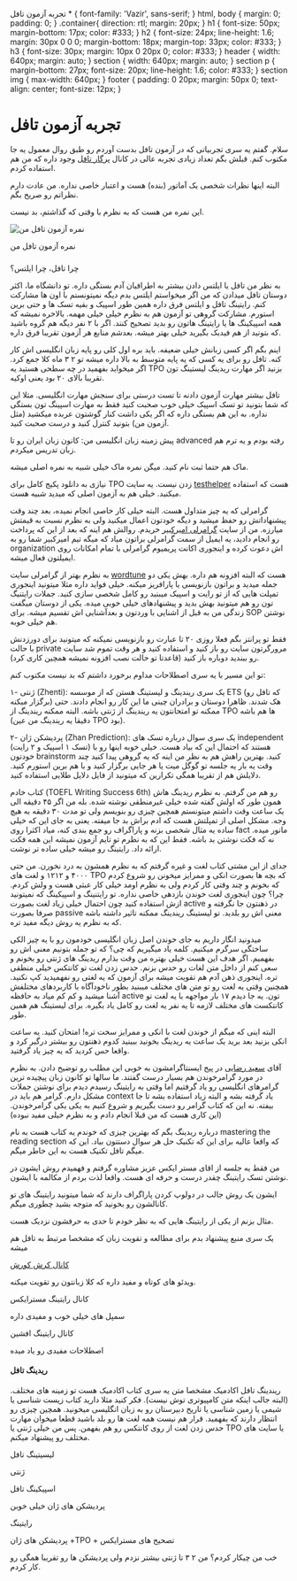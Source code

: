  تجربه آزمون تافل  \* { font-family: 'Vazir', sans-serif; } html, body { margin: 0; padding: 0; } .container{ direction: rtl; margin: 20px; } h1 { font-size: 50px; margin-bottom: 17px; color: #333; } h2 { font-size: 24px; line-height: 1.6; margin: 30px 0 0 0; margin-bottom: 18px; margin-top: 33px; color: #333; } h3 { font-size: 30px; margin: 10px 0 20px 0; color: #333; } header { width: 640px; margin: auto; } section { width: 640px; margin: auto; } section p { margin-bottom: 27px; font-size: 20px; line-height: 1.6; color: #333; } section img { max-width: 640px; } footer { padding: 0 20px; margin: 50px 0; text-align: center; font-size: 12px; } 

تجربه آزمون تافل
================

سلام. گفتم یه سری تجربیاتی که در آزمون تافل بدست آوردم رو طبق روال معمول یه جا مکتوب کنم. قبلش بگم تعداد زیادی تجربه عالی در کانال [پرگار تافل](https://t.me/pargartoefl) وجود داره که من هم استفاده کردم.

البته اینها نظرات شخصی یک آماتور (بنده) هست و اعتبار خاصی نداره. من عادت دارم نظراتم رو صریح بگم.

این نمره من هست که به نظرم با وقتی که گذاشتم، بد نیست.

![نمره آزمون تافل من](https://files.virgool.io/upload/users/36274/posts/nld2ocimgkbe/0nykzcxla8ff.png)

نمره آزمون تافل من

###   
چرا تافل، چرا ایلتس؟

به نظر من تافل یا ایلتس دادن بیشتر به اطرافیان آدم بستگی داره. تو دانشگاه ما، اکثر دوستان تافل میدادن که من اگر میخواستم ایلتس بدم دیگه نمیتونستم با اون ها مشارکت کنم. رایتینگ تافل و ایلتس فرق داره همین طور اسپیک و بقیه تسک ها و حتی برین استورم. مشارکت گروهی تو آزمون هم به نظرم خیلی خیلی مهمه. بالاخره نمیشه که همه اسپیکینگ ها یا رایتینگ هاتون رو بدید تصحیح کنند. اگر با ۲ نفر دیگه هم گروه باشید که بتونید از هم فیدبک بگیرید خیلی بهتر میشه. بعدشم منابع هر آزمون تقریبا فرق داره.

اینم بگم اگر کسی زبانش خیلی ضعیفه. باید بره اول کلی رو پایه زبان انگلیسی اش کار کنه. تافل رو برای یه کسی که یه پایه متوسط به بالا داره میشه تو ۲ ۳ ماه کلا جمع کرد. اگر میخواید بفهمید در چه سطحی هستید یه TPO بزنید اگر مهارت ریدینگ لیستینگ تون تقریبا بالای ۲۰ بود یعنی اوکیه.

تافل بیشتر مهارت آزمون دادنه تا تست درستی برای سنجش مهارت انگلیسی. مثلا این که شما بتونید تو تسک اسپیک خیلی خوب صحبت کنید فقط به مهارت اسپینگ تون بستگی نداره. به این هم بستگی داره که اگر یکی داشت کنار گوشتون عربده میکشید (مثل آزمون من) بتونید کنترل کنید و درست صحبت کنید.  

پیش زمینه زبان انگلیسی من: کانون زبان ایران رو تا advanced رفته بودم و یه ترم هم زبان تدریس میکردم.

ماک هم حتما ثبت نام کنید. میگن نمره ماک خیلی شبیه به نمره اصلی میشه.

نیازی به دانلود پکیج کامل برای TPO زدن نیست. یه سایت [testhelper](https://toefl.testhelper.ir/) هست که استفاده میکنید. خیلی هم به آزمون اصلی که میدید شبیه هست.

گرامرلی که یه چیز متداول هست. البته خیلی کار خاصی انجام نمیده، بعد چند وقت پیشنهاداتش رو حفظ میشید و دیگه خودتون اعمال میکنید ولی به نظرم نسبت به قیمتش میارزه. من از سایت [گرامرلی امیرکبیر](https://autgrammarly.ir/) خریدم. روالش هم اینه که بعد از این که پرداخت رو انجام دادید، یه ایمیل از سمت گرامرلی براتون میاد که میگه تیم امیرکبیر شما رو به organization اش دعوت کرده و اینجوری اکانت پریمیوم گرامرلی با تمام امکانات روی ایمیلتون فعال میشه.

به نظرم بهتر از گرامرلی سایت [wordtune](https://www.wordtune.com/) هست که البته افزونه هم داره. بهش یکی دو جمله میدید و براتون بازنویسی یا پارافریز میکنه. خیلی فواید داره مثلا میتونید اینجوری تمپلت هایی که از تو رایت و اسپیک میبنید رو کامل شخصی سازی کنید. جملات رایتنیگ تون رو هم میتونید بهش بدید و پیشنهادهای خیلی خوبی میده. یکی از دوستان میگفت زندگی من به قبل از اشنایی با وردتون و بعدآشنایی اش تقسیم میشه. برای SOP نوشتن هم خیلی خوبه.

فقط تو پرانتز بگم فعلا روزی ۲۰ تا عبارت رو بازنویسی نمیکنه که میتونید برای دورزدنش با حالت private مرورگرتون سایت رو باز کنید و استفاده کنید و هر وقت تموم شد سایت رو ببندید دوباره باز کنید (قاعدتا تو حالت نصب افزونه نمیشه همچین کاری کرد).

تو این مسیر با یه سری اصطلاحات مداوم برخورد داشتم که بد نیست مکتوب کنم:

۱- ژنتی (Zhenti): یک سری ریندینگ و لیستینگ هستن که از موسسه ETS (که تافل رو برگزار میکنه) هک شدند. ظاهرا دوستان و برادران چینی ما این کار رو انجام دادند. حتی ممکنه تو امتحانتون یه ریندینگ از ژنتی باشه. البته ممکنه ریندینگ از TPO ها هم باشه (دقیقا یه ریندینگ من عین TPO بود).

۲- پردیشکن ژان (Zhan Prediction): یک سری سوال درباره تسک های independent (تسک ۱ اسپیک و ۲ رایت) هستند که احتمال این که بیاد هست. خیلی خوبه اینها رو با خودتون brainstorm کنید. بهترین راهش هم به نظر من اینه که یه گروهی پیدا کنید چند وقت یه بار یه جلسه تو گوگل میت یا هر جایی برگزار کنید و با هم برین استورم کنید. دلایلش هم از تقریبا همگی تکرارین که میتونید از فایل دلایل طلایی استفاده کنید.

کتاب خادم (TOEFL Writing Success 6th) رو هم من گرفتم. به نظرم ریدینگ هاش همون طور که اولش گفته شده خیلی غیرمنطقی نوشته شده. بله من اگر ۴۵ دقیقه الی یک ساعت وقت داشتم میتونستم همچین چیزی رو بنویسم ولی تو مدت ۳۰ دقیقه به هیچ وجه. مشکل اصلی از تمپلتش هست که ادم براش بد جا میفته. یعنی به جای این که خیلی ساده یه مثال شخصی بزنه و پاراگراف رو جمع بندی کنه، میاد اکثرا روی fact مانور میده. نه که فکت نوشتن بد باشه. فقط این که به نظرم تو تایم آزمون نمیشه این همه فکت ارائه داد. رایتینگ رو میشه خیلی ساده تر نوشت.

جدای از این مشتی کتاب لغت و غیره گرفتم که به نظرم همشون به درد نخورن. من حتی ۴۰۰۰ و ۱۲۱۲ و لغت های TPO که بچه ها بصورت انکی و ممرایز میخونن رو شروع کردم که بخونم و چند وقتی کار کردم ولی به نظرم اومد خیلی کار عبثی هست و ولش کردم. چرا؟ چون اینجوری لغت خوندن بازدهی خاصی نداره. تو رایتنینگ و اسپیکینگ که نمیتونید ازش استفاده کنید چون احتمال خیلی زیاد لغت بصورت active در ذهنتون جا نگرفته و صرفا بصورت passive معنی اش رو بلدید. تو لیستینگ ریندینگ ممکنه تاثیر داشته باشه که به نظرم یه روش دیگه مفید تره.

میدونید انگار داریم به جای خوندن اصل زبان انگلیسی خودمون رو با یه چیز الکی ساختگی سرگرم میکنیم. کلمه یاد میگیریم که چی؟ که تو جمله بتونیم معنی اش رو بفهمیم. اگر هدف این هست خیلی بهتره من وقت بذارم ریدینگ های ژنتی رو بخونم و سعی کنم از داخل متن لغات رو حدس بزنم. حدس زدن لغت تو کانتکس خیلی منطقی تره. اینجوری ذهن آدم هم تقویت میشه برای آزمون که یه لغتی رو نفهمیدید کپ نکنید. همچنین وقتی یه لغت رو تو متن های مختلف میبنید بطور ناخودآگاه با کاربردهای مختلفش آشنا میشید و کم کم میاد به حافظه active تون. یه جا دیدم ۱۷ بار مواجهه با یه لغت تو کانتکست های مختلف لازمه تا یه نفر یه لغت رو کامل یاد بگیره. برای لیستینگ هم همین طور.

البته اینی که میگم از خوندن لغت با انکی و ممرایز سخت تره! امتحان کنید. یه ساعت انکی بزنید بعد برید یک ساعت یه ریدینگ بخونید ببینید کدوم ذهنتون رو بیشتر درگیر کرد و واقعا حس کردید که یه چیز یاد گرفتید.

آقای [سعید رضایی](https://www.instagram.com/saeedrezaee_1360/) در پیج ایسنتاگرامشون به خوبی این مطلب رو توضیح دادن. به نظرم در مورد گرامرخوندن هم بسیار درست گفتند. ما سالها تو کانون زبان پیچیده ترین گرامرهای انگلیسی رو یاد گرفتیم اما وقتی به رایتینگ رسیدم دیدم برای نوشتن جملات مشکل دارم. گرامر هم باید در context یاد گرفته بشه و البته زیاد استفاده بشه تا جا بیفته. نه این که کتاب گرامر رو دست بگیریم و شروع کنیم به یکی یکی گرامرخوندن. (این کاری هست که من قبلا انجام دادم و به نظرم خیلی مفید نبوده)

درباره ریدینگ بگم که بهترین چیزی که خوندم یه کتاب هست به نام mastering the reading section که واقعا عالیه برای این که تکنیک حل هر سوال دستتون بیاد. این که میگم تافل تکنیک هست به این خاطر میگم.

من فقط یه جلسه از اقای مستر ایکس عزیز مشاوره گرفتم و فهمیدم روش ایشون در نوشتن تسک رایتینگ چقدر درست و حرفه ای هست. واقعا لذت بردم از مکالمه با ایشون.

ایشون یک روش جالب در دولوپ کردن پاراگراف دارند که شما میتونید رایتینگ های تو کانالشون رو بخونید که متوجه بشید چطوری میگم.

مثال بزنم از یکی از رایتینگ هایی که به نظر خودم تا حدی به حرفشون نزدیک هست.

  

  

یک سری منبع پیشنهاد بدم برای مطالعه و تقویت زبان که مشخصا مرتبط به تافل هم میشه

[کانال کرش کورش](https://www.youtube.com/channel/UCX6b17PVsYBQ0ip5gyeme-Q)

ویدئو های کوتاه و مفید داره که کلا زبانتون رو تقویت میکنه.

کانال رایتینگ مسترایکس

سمپل های خیلی خوب و مفیدی داره

کانال رایتینگ افشین

اصطلاحات مفیدی رو یاد میده

  

#### ریدینگ تافل

ریندینگ تافل اکادمیک مشخصا متن یه سری کتاب اکادمیک هست تو زمینه های مختلف. (البته جالب اینکه متن کامپیوتری توش نیست). فکر کنید مثلا دارید کتاب زیست شناسی یا شیمی یا زمین شناسی یا تاریخ دبیرستان رو به زبان انگلیسی میخونید. همچین چیزی رو انتظار دارند که بفهمید. قرار هم نیست همه لغت ها رو بلد باشید قطعا میخوان مهارت حدس زدن لغت از روی کانتکس رو هم بفهمن. پس من خیلی ژنتی یا TPO یا سایت های مختلف رو پیشنهاد میکنم.

لیسیتینگ تافل

ژنتی

اسپیکینگ تافل

پردیشکن های ژان خیلی خوبن

رایتینگ

پردیشکن های ژان +TPO + تصحیح های مسترایکس

  

خب من چیکار کردم؟ من ۲ ۳ تا ژنتی بیشتر نزدم ولی پردیشکن ها رو تقریبا همگی رو کار کردم.